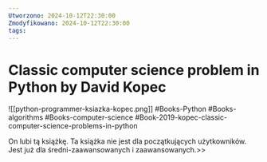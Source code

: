 ```yaml
---
Utworzono: 2024-10-12T22:30:00
Zmodyfikowano: 2024-10-12T22:30:00
tags:
---
```

# Classic computer science problem in Python by David Kopec

![[python-programmer-ksiazka-kopec.png]]
#Books-Python #Books-algorithms #Books-computer-science 
#Book-2019-kopec-classic-computer-science-problems-in-python


 On lubi tą książkę. Ta książka nie jest dla początkujących użytkowników. Jest już dla średni-zaawansowanych i zaawansowanych.>>